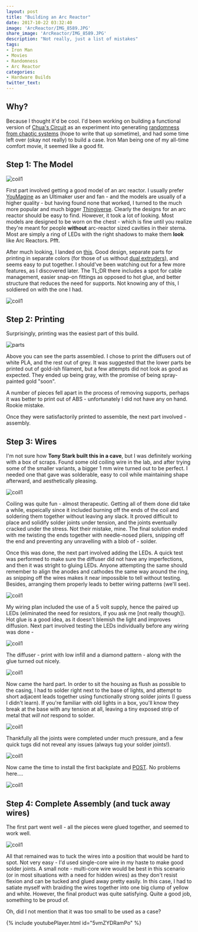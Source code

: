 ```yaml
---
layout: post
title: "Building an Arc Reactor"
date: 2017-10-22 03:32:40
image: 'ArcReactor/IMG_8589.JPG'
share_image: 'ArcReactor/IMG_8589.JPG'
description: "Not really, just a list of mistakes"
tags: 
- Iron Man
- Movies
- Randomness
- Arc Reactor
categories:
- Hardware Builds
twitter_text:
---
```


## Why?

Because I thought it'd be cool. I'd been working on building a functional version of [Chua's Circuit](https://en.wikipedia.org/wiki/Chua%27s_circuit) as an experiment into generating [randomness from chaotic systems](https://www.academia.edu/19947852/Random_Number_Generation_using_Chaotic_Circuits) (hope to write that up sometime), and had some time left over (okay not really) to build a case. Iron Man being one of my all-time comfort movie, it seemed like a good fit.

## Step 1: The Model

![coil1]({{site.url}}/assets/img/ArcReactor/IMG_8566.JPG)

First part involved getting a good model of an arc reactor. I usually prefer [YouMagine](youmagine.com) as an Ultimaker user and fan - and the models are usually of a higher quality - but having found none that worked, I turned to the much more popular and much bigger [Thingiverse](https://www.thingiverse.com/). Clearly the designs for an arc reactor should be easy to find. However, it took a lot of looking. Most models are designed to be worn on the chest - which is fine until you realize they're meant for people **without** arc-reactor sized cavities in their sterna. Most are simply a ring of LEDs with the right shadows to make them **look** like Arc Reactors. Pfft. 

After much looking, I landed on [this](https://www.thingiverse.com/thing:2036876). Good design, separate parts for printing in separate colors (for those of us without [dual extruders](https://ultimaker.com/en/products/ultimaker-3)), and seems easy to put together. I should've been watching out for a few more features, as I discovered later. The TL;DR there includes a spot for cable management, easier snap-on fittings as opposed to hot glue, and better structure that reduces the need for supports. Not knowing any of this, I soldiered on with the one I had.

![coil1]({{site.url}}/assets/img/ArcReactor/IMG_8567.JPG)

## Step 2: Printing

Surprisingly, printing was the easiest part of this build.

![parts]({{site.url}}/assets/img/ArcReactor/IMG_8386.JPG)

Above you can see the parts assembled. I chose to print the diffusers out of white PLA, and the rest out of grey. It was suggested that the lower parts be printed out of gold-ish filament, but a few attempts did not look as good as expected. They ended up being gray, with the promise of being spray-painted gold "soon".

A number of pieces fell apart in the process of removing supports, perhaps it was better to print out of ABS - unfortunately I did not have any on hand. Rookie mistake.

Once they were satisfactorily printed to assemble, the next part involved - assembly.

## Step 3: Wires

I'm not sure how **Tony Stark built this in a cave**, but I was definitely working with a box of scraps. Found some old coiling wire in the lab, and after trying some of the smaller variants, a bigger 1 mm wire turned out to be perfect. I needed one that gave was solderable, easy to coil while maintaining shape afterward, and aesthetically pleasing.

![coil1]({{site.url}}/assets/img/ArcReactor/IMG_8562.JPG)

Coiling was quite fun - almost therapeutic. Getting all of them done did take a while, espeically since it included burning off the ends of the coil and soldering them together without leaving any slack. It proved difficult to place and solidify solder joints under tension, and the joints eventually cracked under the stress. Not their mistake, mine. The final solution ended with me twisting the ends together with needle-nosed pliers, snipping off the end and preventing any unravelling with a blob of - solder. 

Once this was done, the next part involved adding the LEDs. A quick test was performed to make sure the diffuser did not have any imperfections, and then it was stright to gluing LEDs. Anyone attempting the same should remember to align the anodes and cathodes the same way around the ring, as snipping off the wires makes it near impossible to tell without testing. Besides, arranging them properly leads to better wiring patterns (we'll see). 

![coil1]({{site.url}}/assets/img/ArcReactor/IMG_8563.JPG)

My wiring plan included the use of a 5 volt supply, hence the paired up LEDs (eliminated the need for resistors, if you ask me [not really though]). Hot glue is a good idea, as it doesn't blemish the light and improves diffusion. Next part involved testing the LEDs individually before any wiring was done - 

![coil1]({{site.url}}/assets/img/ArcReactor/IMG_8569.JPG)

The diffuser - print with low infill and a diamond pattern - along with the glue turned out nicely.

![coil1]({{site.url}}/assets/img/ArcReactor/IMG_8572.JPG)

Now came the hard part. In order to sit the housing as flush as possible to the casing, I had to solder right next to the base of lights, and attempt to short adjacent leads together using functionally strong solder joints (I guess I didn't learn). If you're familiar with old lights in a box, you'll know they break at the base with any tension at all, leaving a tiny exposed strip of metal that *will not* respond to solder. 

![coil1]({{site.url}}/assets/img/ArcReactor/IMG_8578.JPG)

Thankfully all the joints were completed under much pressure, and a few quick tugs did not reveal any issues (always tug your solder joints!).

![coil1]({{site.url}}/assets/img/ArcReactor/IMG_8583.JPG)

Now came the time to install the first backplate and [POST](https://en.wikipedia.org/wiki/Power-on_self-test). No problems here….

![coil1]({{site.url}}/assets/img/ArcReactor/IMG_8591.JPG)

## Step 4: Complete Assembly (and tuck away wires)

The first part went well - all the pieces were glued together, and seemed to work well. 

![coil1]({{site.url}}/assets/img/ArcReactor/IMG_8592.JPG)

All that remained was to tuck the wires into a position that would be hard to spot. Not very easy - I'd used single-core wire in my haste to make good solder joints. A small note - multi-core wire would be best in this scenario (or in most situations with a need for hidden wires) as they don't resist flexion and can be tucked and glued away pretty easily. In this case, I had to satiate myself with braiding the wires together into one big clump of yellow and white. However, the final product was quite satisfying. Quite a good job, something to be proud of.



Oh, did I not mention that it was too small to be used as a case?

{% include youtubePlayer.html id="5vmZYDRamPo" %}
